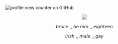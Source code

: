 ![profile view counter on GitHub](https://komarev.com/ghpvc/?username=ShootAllTheClowns)

<p align=center><img src="https://i.pinimg.com/originals/86/73/3d/86733d059f086204424d12f3b5658e32.gif"/>
<p align=center>𝘣𝘳𝘶𝘤𝘦  ,,  𝘩𝘦 𝘩𝘪𝘮  ,,  𝘦𝘪𝘨𝘩𝘵𝘦𝘦𝘯
<p align=center>𝘪𝘳𝘪𝘴𝘩  ,,  𝘮𝘢𝘭𝘦  ,,  𝘨𝘢𝘺


